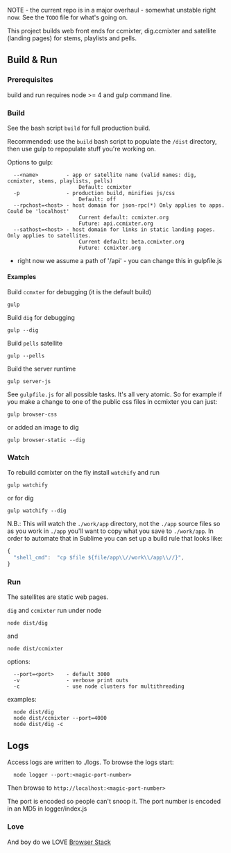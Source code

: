
NOTE - the current repo is in a major overhaul - somewhat unstable right now. See the `TODO` file for what's going on.

This project builds web front ends for ccmixter, dig.ccmixter and satellite (landing pages) for stems, playlists and pells.


## Build & Run

### Prerequisites

build and run requires node >= 4 and gulp command line.

### Build

See the bash script `build` for full production build.

Recommended: use the `build` bash script to populate the `/dist` directory, then use gulp to repopulate stuff you're working on.

Options to gulp:
```
  --<name>         - app or satellite name (valid names: dig, ccmixter, stems, playlists, pells)
                       Default: ccmixter
  -p               - production build, minifies js/css
                       Default: off
  --rpchost=<host> - host domain for json-rpc(*) Only applies to apps. Could be 'localhost'
                       Current default: ccmixter.org
                       Future: api.ccmixter.org
  --sathost=<host> - host domain for links in static landing pages. Only applies to satellites.
  					   Current default: beta.ccmixter.org
  					   Future: ccmixter.org
```               

* right now we assume a path of '/api' - you can change this in gulpfile.js

#### Examples

Build `ccmxter` for debugging (it is the default build)
```
gulp
```
Build `dig` for debugging
```
gulp --dig
```
Build `pells` satellite
```
gulp --pells
```

Build the server runtime
```
gulp server-js 
```

See `gulpfile.js` for all possible tasks. It's all very atomic. So for example if you make a change to one of the public css files in ccmixter you can just:
```
gulp browser-css
```
or added an image to dig
```
gulp browser-static --dig
```



### Watch

To rebuild ccmixter on the fly install `watchify` and run
```
gulp watchify 
```
or for dig
```
gulp watchify --dig
```

N.B.: This will watch the `./work/app` directory, not the `./app` source files so as you work in `./app` you'll want to copy what you save to `./work/app`. In order to automate that in Sublime you can set up a build rule that looks like:

```javascript
{
  "shell_cmd":  "cp $file ${file/app\\//work\\/app\\//}",
}
```

### Run

The satellites are static web pages.

`dig` and `ccmixter` run under node


```
node dist/dig
```
and 
```
node dist/ccmixter
```

options:

```
  --port=<port>    - default 3000
  -v               - verbose print outs
  -c               - use node clusters for multithreading
```

examples:

```
  node dist/dig
  node dist/ccmixter --port=4000
  node dist/dig -c
```
  
## Logs

Access logs are written to ./logs. To browse the logs start:

```
  node logger --port:<magic-port-number>
```

Then browse to `http://localhost:<magic-port-number>`

The port is encoded so people can't snoop it. The port number is encoded in an MD5 in logger/index.js

### Love

And boy do we LOVE [Browser Stack](http://browserstack.com)
